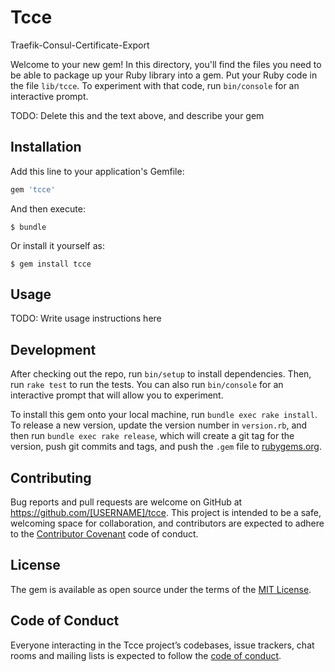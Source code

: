 # Tcce

Traefik-Consul-Certificate-Export

Welcome to your new gem! In this directory, you'll find the files you need to be able to package up your Ruby library into a gem. Put your Ruby code in the file `lib/tcce`. To experiment with that code, run `bin/console` for an interactive prompt.

TODO: Delete this and the text above, and describe your gem

## Installation

Add this line to your application's Gemfile:

```ruby
gem 'tcce'
```

And then execute:

    $ bundle

Or install it yourself as:

    $ gem install tcce

## Usage

TODO: Write usage instructions here

## Development

After checking out the repo, run `bin/setup` to install dependencies. Then, run `rake test` to run the tests. You can also run `bin/console` for an interactive prompt that will allow you to experiment.

To install this gem onto your local machine, run `bundle exec rake install`. To release a new version, update the version number in `version.rb`, and then run `bundle exec rake release`, which will create a git tag for the version, push git commits and tags, and push the `.gem` file to [rubygems.org](https://rubygems.org).

## Contributing

Bug reports and pull requests are welcome on GitHub at https://github.com/[USERNAME]/tcce. This project is intended to be a safe, welcoming space for collaboration, and contributors are expected to adhere to the [Contributor Covenant](http://contributor-covenant.org) code of conduct.

## License

The gem is available as open source under the terms of the [MIT License](https://opensource.org/licenses/MIT).

## Code of Conduct

Everyone interacting in the Tcce project’s codebases, issue trackers, chat rooms and mailing lists is expected to follow the [code of conduct](https://github.com/[USERNAME]/tcce/blob/master/CODE_OF_CONDUCT.md).
